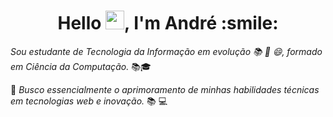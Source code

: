 <h1 align="center">Hello <img src="https://raw.githubusercontent.com/kaueMarques/kaueMarques/master/hi.gif" width="30px">, I'm André :smile:</h1>

_Sou estudante de Tecnologia da Informação em evolução :books: :muscle: :smile:, formado em Ciência da Computação._ :books::mortar_board:

:muscle: _Busco essencialmente o aprimoramento de minhas habilidades técnicas em tecnologias web e inovação._ :books: :computer: 
